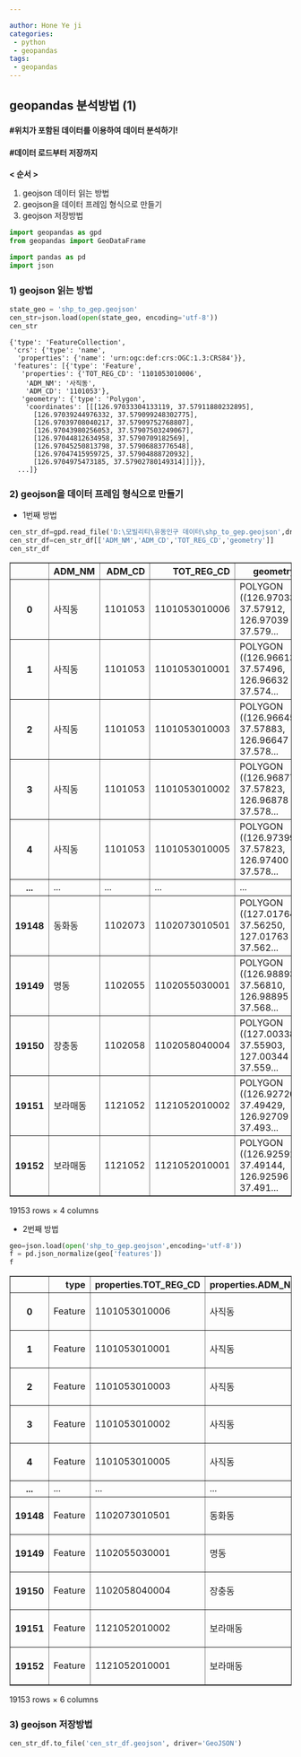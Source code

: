 ```yaml
---

author: Hone Ye ji
categories: 
 - python
 - geopandas
tags: 
 - geopandas
---
```


## geopandas 분석방법 (1)

#### #위치가 포함된 데이터를 이용하여 데이터 분석하기!
#### #데이터 로드부터 저장까지

**< 순서 >**  
1) geojson 데이터 읽는 방법  
2) geojson을 데이터 프레임 형식으로 만들기  
3) geojson 저장방법  




```python
import geopandas as gpd
from geopandas import GeoDataFrame

import pandas as pd
import json
```

### 1) geojson 읽는 방법


```python
state_geo = 'shp_to_gep.geojson'
cen_str=json.load(open(state_geo, encoding='utf-8'))
cen_str
```




    {'type': 'FeatureCollection',
     'crs': {'type': 'name',
      'properties': {'name': 'urn:ogc:def:crs:OGC:1.3:CRS84'}},
     'features': [{'type': 'Feature',
       'properties': {'TOT_REG_CD': '1101053010006',
        'ADM_NM': '사직동',
        'ADM_CD': '1101053'},
       'geometry': {'type': 'Polygon',
        'coordinates': [[[126.97033304133119, 37.57911880232895],
          [126.97039244976332, 37.579099248302775],
          [126.97039708040217, 37.57909752768807],
          [126.97043980256053, 37.57907503249067],
          [126.97044812634958, 37.5790709182569],
          [126.97045250813798, 37.57906883776548],
          [126.97047415959725, 37.57904888720932],
          [126.9704975473185, 37.57902780149314]]]}},
      ...]}



### 2) geojson을 데이터 프레임 형식으로 만들기
- 1번째 방법


```python
cen_str_df=gpd.read_file('D:\모빌리티\유동인구 데이터\shp_to_gep.geojson',driver='GeoJSON')
cen_str_df=cen_str_df[['ADM_NM','ADM_CD','TOT_REG_CD','geometry']]
cen_str_df
```




<div>
<style scoped>
    .dataframe tbody tr th:only-of-type {
        vertical-align: middle;
    }

    .dataframe tbody tr th {
        vertical-align: top;
    }

    .dataframe thead th {
        text-align: right;
    }
</style>
<table border="1" class="dataframe">
  <thead>
    <tr style="text-align: right;">
      <th></th>
      <th>ADM_NM</th>
      <th>ADM_CD</th>
      <th>TOT_REG_CD</th>
      <th>geometry</th>
    </tr>
  </thead>
  <tbody>
    <tr>
      <th>0</th>
      <td>사직동</td>
      <td>1101053</td>
      <td>1101053010006</td>
      <td>POLYGON ((126.97033 37.57912, 126.97039 37.579...</td>
    </tr>
    <tr>
      <th>1</th>
      <td>사직동</td>
      <td>1101053</td>
      <td>1101053010001</td>
      <td>POLYGON ((126.96613 37.57496, 126.96632 37.574...</td>
    </tr>
    <tr>
      <th>2</th>
      <td>사직동</td>
      <td>1101053</td>
      <td>1101053010003</td>
      <td>POLYGON ((126.96645 37.57883, 126.96647 37.578...</td>
    </tr>
    <tr>
      <th>3</th>
      <td>사직동</td>
      <td>1101053</td>
      <td>1101053010002</td>
      <td>POLYGON ((126.96877 37.57823, 126.96878 37.578...</td>
    </tr>
    <tr>
      <th>4</th>
      <td>사직동</td>
      <td>1101053</td>
      <td>1101053010005</td>
      <td>POLYGON ((126.97399 37.57823, 126.97400 37.578...</td>
    </tr>
    <tr>
      <th>...</th>
      <td>...</td>
      <td>...</td>
      <td>...</td>
      <td>...</td>
    </tr>
    <tr>
      <th>19148</th>
      <td>동화동</td>
      <td>1102073</td>
      <td>1102073010501</td>
      <td>POLYGON ((127.01764 37.56250, 127.01763 37.562...</td>
    </tr>
    <tr>
      <th>19149</th>
      <td>명동</td>
      <td>1102055</td>
      <td>1102055030001</td>
      <td>POLYGON ((126.98893 37.56810, 126.98895 37.568...</td>
    </tr>
    <tr>
      <th>19150</th>
      <td>장충동</td>
      <td>1102058</td>
      <td>1102058040004</td>
      <td>POLYGON ((127.00338 37.55903, 127.00344 37.559...</td>
    </tr>
    <tr>
      <th>19151</th>
      <td>보라매동</td>
      <td>1121052</td>
      <td>1121052010002</td>
      <td>POLYGON ((126.92720 37.49429, 126.92709 37.493...</td>
    </tr>
    <tr>
      <th>19152</th>
      <td>보라매동</td>
      <td>1121052</td>
      <td>1121052010001</td>
      <td>POLYGON ((126.92591 37.49144, 126.92596 37.491...</td>
    </tr>
  </tbody>
</table>
<p>19153 rows × 4 columns</p>
</div>



- 2번째 방법


```python
geo=json.load(open('shp_to_gep.geojson',encoding='utf-8'))
f = pd.json_normalize(geo['features'])
f
```




<div>
<style scoped>
    .dataframe tbody tr th:only-of-type {
        vertical-align: middle;
    }

    .dataframe tbody tr th {
        vertical-align: top;
    }

    .dataframe thead th {
        text-align: right;
    }
</style>
<table border="1" class="dataframe">
  <thead>
    <tr style="text-align: right;">
      <th></th>
      <th>type</th>
      <th>properties.TOT_REG_CD</th>
      <th>properties.ADM_NM</th>
      <th>properties.ADM_CD</th>
      <th>geometry.type</th>
      <th>geometry.coordinates</th>
    </tr>
  </thead>
  <tbody>
    <tr>
      <th>0</th>
      <td>Feature</td>
      <td>1101053010006</td>
      <td>사직동</td>
      <td>1101053</td>
      <td>Polygon</td>
      <td>[[[126.97033304133119, 37.57911880232895], [12...</td>
    </tr>
    <tr>
      <th>1</th>
      <td>Feature</td>
      <td>1101053010001</td>
      <td>사직동</td>
      <td>1101053</td>
      <td>Polygon</td>
      <td>[[[126.96613384750641, 37.574957380849554], [1...</td>
    </tr>
    <tr>
      <th>2</th>
      <td>Feature</td>
      <td>1101053010003</td>
      <td>사직동</td>
      <td>1101053</td>
      <td>Polygon</td>
      <td>[[[126.96645292161898, 37.5788253347882], [126...</td>
    </tr>
    <tr>
      <th>3</th>
      <td>Feature</td>
      <td>1101053010002</td>
      <td>사직동</td>
      <td>1101053</td>
      <td>Polygon</td>
      <td>[[[126.96877457487757, 37.57822935210929], [12...</td>
    </tr>
    <tr>
      <th>4</th>
      <td>Feature</td>
      <td>1101053010005</td>
      <td>사직동</td>
      <td>1101053</td>
      <td>Polygon</td>
      <td>[[[126.9739856241019, 37.57823267082909], [126...</td>
    </tr>
    <tr>
      <th>...</th>
      <td>...</td>
      <td>...</td>
      <td>...</td>
      <td>...</td>
      <td>...</td>
      <td>...</td>
    </tr>
    <tr>
      <th>19148</th>
      <td>Feature</td>
      <td>1102073010501</td>
      <td>동화동</td>
      <td>1102073</td>
      <td>Polygon</td>
      <td>[[[127.01763808390233, 37.562499122782185], [1...</td>
    </tr>
    <tr>
      <th>19149</th>
      <td>Feature</td>
      <td>1102055030001</td>
      <td>명동</td>
      <td>1102055</td>
      <td>Polygon</td>
      <td>[[[126.98892726910591, 37.568102798887075], [1...</td>
    </tr>
    <tr>
      <th>19150</th>
      <td>Feature</td>
      <td>1102058040004</td>
      <td>장충동</td>
      <td>1102058</td>
      <td>Polygon</td>
      <td>[[[127.00338472431302, 37.559025029043795], [1...</td>
    </tr>
    <tr>
      <th>19151</th>
      <td>Feature</td>
      <td>1121052010002</td>
      <td>보라매동</td>
      <td>1121052</td>
      <td>Polygon</td>
      <td>[[[126.92719682242266, 37.494286392496186], [1...</td>
    </tr>
    <tr>
      <th>19152</th>
      <td>Feature</td>
      <td>1121052010001</td>
      <td>보라매동</td>
      <td>1121052</td>
      <td>Polygon</td>
      <td>[[[126.92590640761341, 37.49143781173751], [12...</td>
    </tr>
  </tbody>
</table>
<p>19153 rows × 6 columns</p>
</div>



### 3) geojson 저장방법


```python
cen_str_df.to_file('cen_str_df.geojson', driver='GeoJSON')
```
